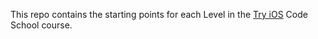 This repo contains the starting points for each Level in the [Try iOS](http://www.codeschool.com/courses/try-ios) Code School course.
